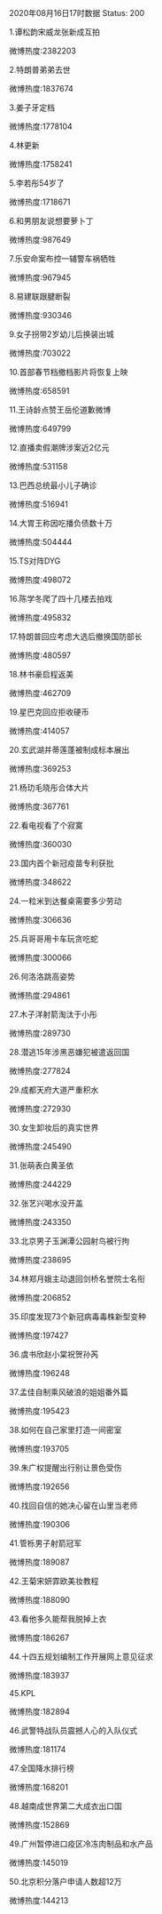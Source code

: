 2020年08月16日17时数据
Status: 200

1.谭松韵宋威龙张新成互拍

微博热度:2382203

2.特朗普弟弟去世

微博热度:1837674

3.姜子牙定档

微博热度:1778104

4.林更新

微博热度:1758241

5.李若彤54岁了

微博热度:1718671

6.和男朋友说想要萝卜丁

微博热度:987649

7.乐安命案布控一辅警车祸牺牲

微博热度:967945

8.易建联跟腱断裂

微博热度:930346

9.女子拐带2岁幼儿后换装出城

微博热度:703022

10.首部春节档撤档影片将恢复上映

微博热度:658591

11.王诗龄点赞王岳伦道歉微博

微博热度:649799

12.直播卖假潮牌涉案近2亿元

微博热度:531158

13.巴西总统最小儿子确诊

微博热度:516941

14.大胃王称因吃播负债数十万

微博热度:504444

15.TS对阵DYG

微博热度:498072

16.陈学冬爬了四十几楼去拍戏

微博热度:495832

17.特朗普回应考虑大选后撤换国防部长

微博热度:480597

18.林书豪启程返美

微博热度:462709

19.星巴克回应拒收硬币

微博热度:414057

20.玄武湖并蒂莲蓬被制成标本展出

微博热度:369253

21.杨玏毛晓彤合体大片

微博热度:367761

22.看电视看了个寂寞

微博热度:360030

23.国内首个新冠疫苗专利获批

微博热度:348622

24.一粒米到达餐桌需要多少劳动

微博热度:306636

25.兵哥哥用卡车玩贪吃蛇

微博热度:300066

26.何洛洛跳高姿势

微博热度:294861

27.木子洋射箭淘汰于小彤

微博热度:289730

28.潜逃15年涉黑恶嫌犯被遣返回国

微博热度:277824

29.成都天府大道严重积水

微博热度:272930

30.女生卸妆后的真实世界

微博热度:245490

31.张萌表白黄圣依

微博热度:244229

32.张艺兴喝水没开盖

微博热度:243350

33.北京男子玉渊潭公园射鸟被行拘

微博热度:238695

34.林郑月娥主动退回剑桥名誉院士名衔

微博热度:206852

35.印度发现73个新冠病毒毒株新型变种

微博热度:197427

36.虞书欣赵小棠祝贺孙芮

微博热度:196248

37.孟佳自制乘风破浪的姐姐番外篇

微博热度:195423

38.如何在自己家里打造一间密室

微博热度:193705

39.朱广权提醒出行别让景色受伤

微博热度:192656

40.找回自信的她决心留在山里当老师

微博热度:190306

41.管栎男子射箭冠军

微博热度:189087

42.王菊宋妍霏欧美妆教程

微博热度:188090

43.看他多久能帮我脱掉上衣

微博热度:186267

44.十四五规划编制工作开展网上意见征求

微博热度:183937

45.KPL

微博热度:182894

46.武警特战队员震撼人心的入队仪式

微博热度:181174

47.全国降水排行榜

微博热度:168201

48.越南成世界第二大成衣出口国

微博热度:152869

49.广州暂停进口疫区冷冻肉制品和水产品

微博热度:145019

50.北京积分落户申请人数超12万

微博热度:144213

